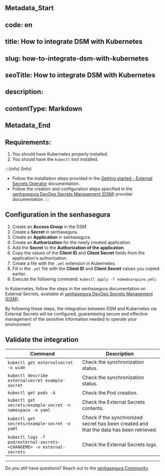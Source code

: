 ## Metadata_Start 
## code: en
## title: How to integrate DSM with Kubernetes 
## slug: how-to-integrate-dsm-with-kubernetes 
## seoTitle: How to integrate DSM with Kubernetes 
## description:  
## contentType: Markdown 
## Metadata_End
## Requirements:

1. You should have Kubernetes properly installed.
2. You should have the `kubectl` tool installed.

:::(info) (Info)
- Follow the installation steps provided in the [Getting started - External Secrets Operator](https://external-secrets.io/v0.6.1/guides/getting-started/) documentation.
- Follow the creation and configuration steps specified in the [senhasegura DevOps Secrets Management (DSM)](https://external-secrets.io/v0.6.1/provider/senhasegura-dsm/) provider documentation.
:::

## Configuration in the senhasegura

1. Create an **Access Group** in the DSM.
2. Create a **Secret** in senhasegura.
3. Create an **Application** in senhasegura.
4. Create an **Authorization** for the newly created application.
5. Add the **Secret** to the **Authorization of the application**.
6. Copy the values of the **Client ID** and **Client Secret** fields from the application's authorization.
7. Create a file with the `.yml` extension in Kubernetes.
8. Fill in the `.yml` file with the **Client ID** and **Client Secret** values you copied earlier.
9. Execute the following command: `kubectl apply -f nomedoarquivo.ymlc`

In Kubernetes, follow the steps in the senhasegura documentation on External Secrets, available at [senhasegura DevOps Secrets Management (DSM)](https://external-secrets.io/v0.6.1/provider/senhasegura-dsm/).

By following these steps, the integration between DSM and Kubernetes via External Secrets will be configured, guaranteeing secure and effective management of the sensitive information needed to operate your environment

## Validate the integration


| Command | Description |
| --- | --- |
| `kubectl get externalsecret -o wide` | Check the synchronization status. |
| `kubectl describe externalsecret example-secret` | Check the synchronization status. |
| `kubectl get pods -A` | Check the Pod creation. |
| `kubectl get secrets/example-secret -n namespace -o yaml` | Check the External Secrets contents. |
| `kubectl get secrets/example-secret -o yaml` | Check if the synchronized secret has been created and that the data has been retrieved. |
| `kubectl logs -f pod/external-secrets-<CHANGEME> -n external-secrets` | Check the External Secrets logs. |

---

Do you still have questions? Reach out to the [senhasegura Community](https://community.senhasegura.io/).